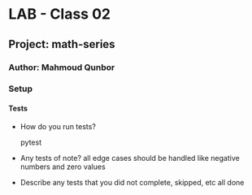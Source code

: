 # LAB - Class 02

## Project: math-series

### Author: Mahmoud Qunbor

### Setup

#### Tests

- How do you run tests?

    pytest
- Any tests of note?
    all edge cases should be handled like negative numbers and zero values
- Describe any tests that you did not complete, skipped, etc
    all done
